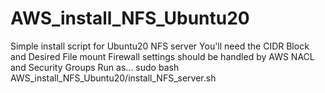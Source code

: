 # AWS_install_NFS_Ubuntu20
Simple install script for Ubuntu20 NFS server
You'll need the CIDR Block and Desired File mount
Firewall settings should be handled by AWS NACL and Security Groups
Run as... 
sudo bash AWS_install_NFS_Ubuntu20/install_NFS_server.sh
